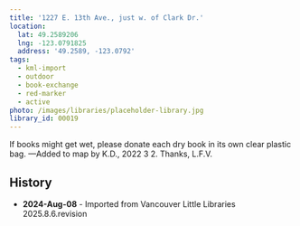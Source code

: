 ```yaml
---
title: '1227 E. 13th Ave., just w. of Clark Dr.'
location:
  lat: 49.2589206
  lng: -123.0791825
  address: '49.2589, -123.0792'
tags:
  - kml-import
  - outdoor
  - book-exchange
  - red-marker
  - active
photo: /images/libraries/placeholder-library.jpg
library_id: 00019
---
```

If books might get wet, please donate each dry book in its own clear plastic bag. 
—Added to map by K.D., 2022 3 2. Thanks, L.F.V.  

## History
- **2024-Aug-08** - Imported from Vancouver Little Libraries 2025.8.6.revision
